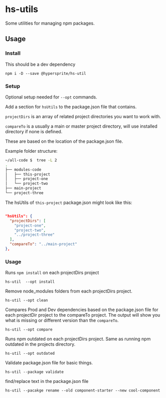 # hs-utils

Some utilities for managing npm packages.

## Usage

### Install

This should be a dev dependency

```npm i -D --save @hypersprite/hs-util```

### Setup

Optional setup needed for `--opt` commands.

Add a section for `hsUtils` to the package.json file that contains.

`projectDirs` is an array of related project directories you want to work with.

`compareTo` is a usually a main or master project directory, will use installed directory if none is defined. 

These are based on the location of the package.json file.

Example folder structure:
```bash
~/all-code $  tree -L 2
.
├── modules-code
│   ├── this-project
│   ├── project-one
│   └── project-two
├── main-project
└── project-three
```

The hsUtils of `this-project` package.json might look like this:

```json

"hsUtils": {
  "projectDirs": [
    "project-one",
    "project-two",
    "../project-three"
  ],
  "compareTo": "../main-project"
},
```

### Usage

Runs `npm install` on each projectDirs project

`hs-util  --opt install`

Remove node_modules folders from each projectDirs project.

`hs-util --opt clean`

Compares Prod and Dev dependencies based on the package.json file for each projectDir project to the compareTo project. The output will show you what is missing or different version than the `compareTo`.

`hs-util --opt compare`

Runs npm outdated on each projectDirs project. Same as running npm outdated in the projects directory.

`hs-util --opt outdated`


Validate package.json file for basic things.

`hs-util --package validate`

find/replace text in the package.json file

`hs-util --pacakge rename --old component-starter --new cool-component`
